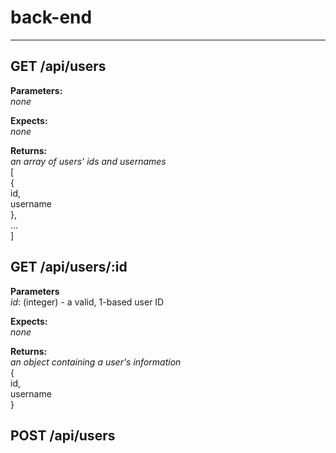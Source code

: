 # back-end
______________________________________
## GET /api/users
**Parameters:**  
_none_

**Expects:**  
_none_

**Returns:**  
_an array of users' ids and usernames_  
  [  
    {  
      id,  
      username  
    },  
    ...  
  ]

## GET /api/users/:id
**Parameters**  
_id_: (integer) - a valid, 1-based user ID

**Expects:**  
_none_

**Returns:**  
_an object containing a user's information_  
  {  
    id,  
    username  
  }

## POST /api/users
